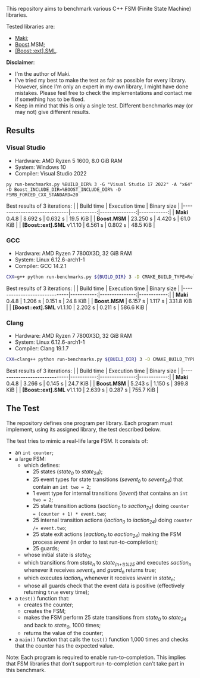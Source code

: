 This repository aims to benchmark various C++ FSM (Finite State Machine) libraries.

Tested libraries are:

* [Maki](https://github.com/fgoujeon/maki);
* [Boost](https://www.boost.org/).MSM;
* [\[Boost::ext\].SML](https://boost-ext.github.io/sml/).

**Disclaimer**:

* I'm the author of Maki.
* I've tried my best to make the test as fair as possible for every library. However, since I'm only an expert in my own library, I might have done mistakes. Please feel free to check the implementations and contact me if something has to be fixed.
* Keep in mind that this is only a single test. Different benchmarks may (or may not) give different results.

## Results

### Visual Studio

* Hardware: AMD Ryzen 5 1600, 8.0 GiB RAM
* System: Windows 10
* Compiler: Visual Studio 2022

```batch
py run-benchmarks.py %BUILD_DIR% 3 -G "Visual Studio 17 2022" -A "x64" -D Boost_INCLUDE_DIR=%BOOST_INCLUDE_DIR% -D FSMB_FORCED_CXX_STANDARD=20
```

Best results of 3 iterations:
|                              | Build time | Execution time | Binary size |
|------------------------------|-----------:|---------------:|------------:|
| **Maki** 0.4.8               | 8.692 s    | 0.632 s        | 19.5 KiB    |
| **Boost.MSM**                | 23.250 s   | 4.420 s        | 61.0 KiB    |
| **[Boost::ext].SML** v1.1.10 | 6.561 s    | 0.802 s        | 48.5 KiB    |

### GCC

* Hardware: AMD Ryzen 7 7800X3D, 32 GiB RAM
* System: Linux 6.12.6-arch1-1
* Compiler: GCC 14.2.1

```bash
CXX=g++ python run-benchmarks.py ${BUILD_DIR} 3 -D CMAKE_BUILD_TYPE=Release -D FSMB_FORCED_CXX_STANDARD=20
```

Best results of 3 iterations:
|                              | Build time | Execution time | Binary size |
|------------------------------|-----------:|---------------:|------------:|
| **Maki** 0.4.8               | 1.206 s    | 0.151 s        | 24.8 KiB    |
| **Boost.MSM**                | 6.157 s    | 1.117 s        | 331.8 KiB   |
| **[Boost::ext].SML** v1.1.10 | 2.202 s    | 0.211 s        | 586.6 KiB   |

### Clang

* Hardware: AMD Ryzen 7 7800X3D, 32 GiB RAM
* System: Linux 6.12.6-arch1-1
* Compiler: Clang 19.1.7

```bash
CXX=clang++ python run-benchmarks.py ${BUILD_DIR} 3 -D CMAKE_BUILD_TYPE=Release -D FSMB_FORCED_CXX_STANDARD=20
```

Best results of 3 iterations:
|                              | Build time | Execution time | Binary size |
|------------------------------|-----------:|---------------:|------------:|
| **Maki** 0.4.8               | 3.266 s    | 0.145 s        | 24.7 KiB    |
| **Boost.MSM**                | 5.243 s    | 1.150 s        | 399.8 KiB   |
| **[Boost::ext].SML** v1.1.10 | 2.639 s    | 0.287 s        | 755.7 KiB   |

## The Test

The repository defines one program per library. Each program must implement, using its assigned library, the test described below.

The test tries to mimic a real-life large FSM. It consists of:

* an `int counter`;
* a large FSM:
  * which defines:
    * 25 states (*state<sub>0</sub>* to *state<sub>24</sub>*);
    * 25 event types for state transitions (*sevent<sub>0</sub>* to *sevent<sub>24</sub>*) that contain an `int two = 2`;
    * 1 event type for internal transitions (*ievent*) that contains an `int two = 2`;
    * 25 state transition actions (*saction<sub>0</sub>* to *saction<sub>24</sub>*) doing `counter = (counter + 1) * event.two`;
    * 25 internal transition actions (*iaction<sub>0</sub>* to *iaction<sub>24</sub>*) doing `counter /= event.two`;
    * 25 state exit actions (*eaction<sub>0</sub>* to *eaction<sub>24</sub>*) making the FSM process *ievent* (in order to test run-to-completion);
    * 25 guards;
  * whose initial state is *state<sub>0</sub>*;
  * which transitions from *state<sub>n</sub>* to *state<sub>(n+1)%25</sub>* and executes *saction<sub>n</sub>* whenever it receives *sevent<sub>n</sub>* and *guard<sub>n</sub>* returns true;
  * which executes *iaction<sub>n</sub>* whenever it receives *ievent* in *state<sub>n</sub>*;
  * whose all guards check that the event data is positive (effectively returning `true` every time);
* a `test()` function that:
  * creates the counter;
  * creates the FSM;
  * makes the FSM perform 25 state transitions from *state<sub>0</sub>* to *state<sub>24</sub>* and back to *state<sub>0</sub>*, 1000 times;
  * returns the value of the counter;
* a `main()` function that calls the `test()` function 1,000 times and checks that the counter has the expected value.

Note: Each program is required to enable run-to-completion. This implies that FSM libraries that don't support run-to-completion can't take part in this benchmark.
